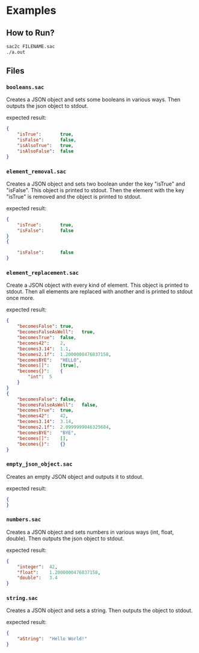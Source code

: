 # Examples
## How to Run?
```bash
sac2c FILENAME.sac
./a.out
```
## Files
### `booleans.sac`
Creates a JSON object and sets some booleans in various ways.
Then outputs the json object to stdout.

expected result:
```json
{
	"isTrue":		true,
	"isFalse":		false,
	"isAlsoTrue":	true,
	"isAlsoFalse":	false
}
```

### `element_removal.sac`
Creates a JSON object and sets two boolean under the key "isTrue" and "isFalse".
This object is printed to stdout.
Then the element with the key "isTrue" is removed and the object is printed to stdout.

expected result:
```json
{
	"isTrue":		true,
	"isFalse":		false
}
{

	"isFalse":		false
}
```

### `element_replacement.sac`
Create a JSON object with every kind of element.
This object is printed to stdout.
Then all elements are replaced with another and is printed to stdout once more.

expected result:
```json
{
	"becomesFalse":	true,
	"becomesFalseAsWell":	true,
	"becomesTrue":	false,
	"becomes42":	2,
	"becomes3.14":	1.1,
	"becomes2.1f":	1.2000000476837158,
	"becomesBYE":	"HELLO",
	"becomes[]":	[true],
	"becomes{}":	{
		"int":	5
	}
}
{
	"becomesFalse":	false,
	"becomesFalseAsWell":	false,
	"becomesTrue":	true,
	"becomes42":	42,
	"becomes3.14":	3.14,
	"becomes2.1f":	2.0999999046325684,
	"becomesBYE":	"BYE",
	"becomes[]":	[],
	"becomes{}":	{}
}
```


### `empty_json_object.sac`
Creates an empty JSON object and outputs it to stdout.

expected result:
```json
{
}
```

### `numbers.sac`
Creates a JSON object and sets numbers in various ways (int, float, double).
Then outputs the json object to stdout.

expected result:
```json
{
	"integer":	42,
	"float":	1.2000000476837158,
	"double":	3.4
}
```

### `string.sac`
Creates a JSON object and sets a string.
Then outputs the object to stdout.

expected result:
```json
{
	"aString":	"Hello World!"
}
```
